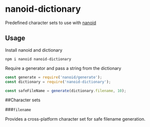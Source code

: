 # nanoid-dictionary
Predefined character sets to use with [nanoid](https://github.com/ai/nanoid)

## Usage

Install nanoid and dictionary

`npm i nanoid nanoid-dictionary`

Require a generator and pass a string from the dictionary

```javascript
const generate = require('nanoid/generate');
const dictionary = require('nanoid-dictionary');

const safeFileName = generate(dictionary.filename, 10);
```

##Character sets

###`filename`

Provides a cross-platform character set for safe filename generation.